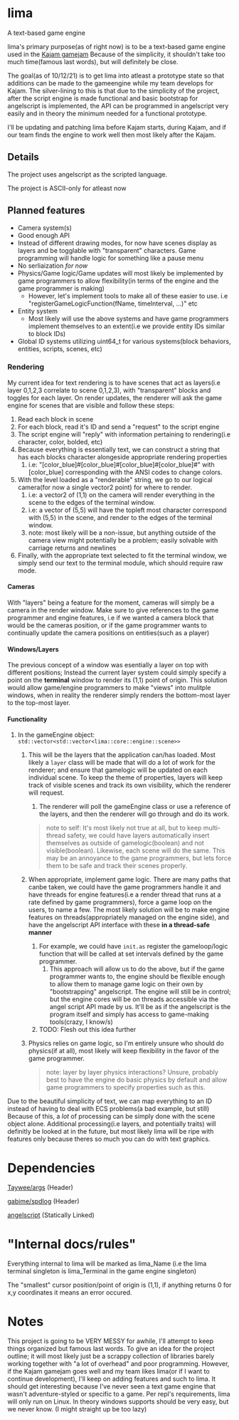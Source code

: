 # lima
A text-based game engine

lima's primary purpose(as of right now) is to be a text-based game engine used in the [Kajam gamejam](https://replit.com/site/kajam)
Because of the simplicity, it shouldn't take too much time(famous last words), but will definitely be close.

The goal(as of 10/12/21) is to get lima into atleast a prototype state so that additions can be made to the gameengine while my team develops for Kajam. The silver-lining to this is that due to the simplicity of the project, after the script engine is made functional and basic bootstrap for angelscript is implemented, the API can be programmed in angelscript very easily and in theory the minimum needed for a functional prototype.

I'll be updating and patching lima before Kajam starts, during Kajam, and if our team finds the engine to work well then most likely after the Kajam. 

## Details

The project uses angelscript as the scripted language.

The project is ASCII-only for atleast now


## Planned features

* Camera system(s)
* Good enough API
* Instead of different drawing modes, for now have scenes display as layers and be togglable with "transparent" characters. Game programming will handle logic for something like a pause menu
* No serliaization *for now*
* Physics/Game logic/Game updates will most likely be implemented by game programmers to allow flexibility(in terms of the engine and the game programmer is making)
    * However, let's implement tools to make all of these easier to use. i.e "registerGameLogicFunction(fName, timeInterval, ...)" etc
* Entity system
    * Most likely will use the above systems and have game programmers implement themselves to an extent(i.e we provide entity IDs similar to block IDs)
* Global ID systems utilizing uint64_t for various systems(block behaviors, entities, scripts, scenes, etc)


### Rendering
My current idea for text rendering is to have scenes that act as layers(i.e layer 0,1,2,3 correlate to scene 0,1,2,3), with "transparent" blocks and toggles for each layer. On render updates, the renderer will ask the game engine for scenes that are visible and follow these steps:
1. Read each block in scene
2. For each block, read it's ID and send a "request" to the script engine
3. The script engine will "reply" with information pertaining to rendering(i.e character, color, bolded, etc)
4. Because everything is essentially text, we can construct a string that has each blocks character alongeside appropriate rendering properties
    1. i.e: "[color_blue]#[color_blue]#[color_blue]#[color_blue]#" with [color_blue] corresponding with the ANSI codes to change colors.
5. With the level loaded as a "renderable" string, we go to our logical camera(for now a single vector2 point) for where to render.     
    1. i.e: a vector2 of (1,1) on the camera will render everything in the scene to the edges of the terminal window.
    2. i.e: a vector of (5,5) will have the topleft most character correspond with (5,5) in the scene, and render to the edges of the terminal window.
    3. note: most likely will be a non-issue, but anything outside of the camera view might potentially be a problem; easily solvable with carriage returns and newlines
6. Finally, with the appropriate text selected to fit the terminal window, we simply send our text to the terminal module, which should require raw mode.

#### Cameras
With "layers" being a feature for the moment, cameras will simply be a camera in the render window. Make sure to give references to the game programmer and engine features, i.e if we wanted a camera block that would be the cameras position, or if the game programmer wants to continually update the camera positions on entities(such as a player)

#### Windows/Layers
The previous concept of a window was esentially a layer on top with different positions; Instead the current layer system could simply specify a point on the **terminal** window to render its (1,1) point of origin. This solution would allow game/engine programmers to make "views" into mulitple windows, when in reality the renderer simply renders the bottom-most layer to the top-most layer.

#### Functionality
1. In the gameEngine object: `std::vector<std::vector<lima::core::engine::scene>>`
    1. This will be the layers that the application can/has loaded. Most likely a `layer` class will be made that will do a lot of work for the renderer; and ensure that gamelogic will be updated on each individual scene. To keep the theme of properties, layers will keep track of visible scenes and track its own visibility, which the renderer will request.
        1. The renderer will poll the gameEngine class or use a reference of the layers, and then the renderer will go through and do its work.
        > note to self: It's most likely not true at all, but to keep multi-thread safety, we could have layers automatically insert themselves as outside of gamelogic(boolean) and not visible(boolean). Likewise, each scene will do the same. This may be an annoyance to the game programmers, but lets force them to be safe and track their scenes properly.
    2. When appropriate, implement game logic. There are many paths that canbe taken, we could have the game programmers handle it and have threads for engine features(i.e a render thread that runs at a rate defined by game programmers), force a game loop on the users, to name a few. The most likely solution will be to make engine features on threads(appropriately managed on the engine side), and have the angelscript API interface with these **in a thread-safe manner**
        1. For example, we could have `init.as` register the gameloop/logic function that will be called at set intervals defined by the game programmer.
            1. This approach will allow us to do the above, but if the game programmer wants to, the engine should be flexible enough to allow them to manage game logic on their own by "bootstrapping" angelscript. The engine will still be in control; but the engine cores will be on threads accessible via the angel script API made by us. It'll be as if the angelscript is the program itself and simply has access to game-making tools(crazy, I know/s)
        1. TODO: Flesh out this idea further

    3. Physics relies on game logic, so I'm entirely unsure who should do physics(if at all), most likely will keep flexibility in the favor of the game programmer.
        > note: layer by layer physics interactions? Unsure, probably best to have the engine do basic physics by default and allow game programmers to specify properties such as this.

Due to the beautiful simplicity of text, we can map everything to an ID instead of having to deal with ECS problems(a bad example, but still)
Because of this, a *lot* of processing can be simply done with the scene object alone. Additional processing(i.e layers, and potentially traits) will definitly be looked at in the future, but most likely lima will be ripe with features only because theres so much you can do with text graphics.

# Dependencies

[Taywee/args](https://github.com/Taywee/args) (Header)

[gabime/spdlog](https://github.com/gabime/spdlog) (Header)

[angelscript](https://www.angelcode.com/angelscript/) (Statically Linked)



# "Internal docs/rules"

Everything internal to lima will be marked as lima_Name
(i.e the lima terminal singleton is lima_Terminal in the game engine singleton)

The "smallest" cursor position/point of origin is (1,1), if anything returns 0 for x,y coordinates it means an error occured. 


# Notes
This project  is going to be VERY MESSY for awhile, I'll attempt to keep things organized but famous last words. 
To give an idea for the project outline; it will most likely just be a scrappy collection of libraries barely working together with "a lot of overhead" and poor programming. 
However, if the Kajam gamejam goes well and my team likes lima(or if I want to continue development), I'll keep on adding features and such to lima. It should get interesting because I've never seen a text game engine that wasn't adventure-styled or specific to a game. Per repl's requirements, lima will only run on Linux. In theory windows supports should be very easy, but we never know. (I might straight up be too lazy)